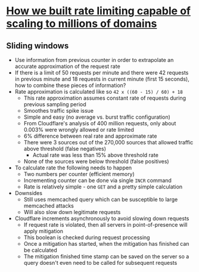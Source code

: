# [How we built rate limiting capable of scaling to millions of domains](https://blog.cloudflare.com/counting-things-a-lot-of-different-things/)

## Sliding windows

* Use information from previous counter in order to extrapolate an accurate approximation of the request rate
* If there is a limit of 50 requests per minute and there were 42 requests in previous minute and 18 requests in current minute (first 15 seconds), how to combine these pieces of information?
* Rate approximation is calculated like so `42 x ((60 - 15) / 60) + 18`
  * This rate approximation assumes constant rate of requests during previous sampling period
  * Smoothes traffic spike issue
  * Simple and easy (no average vs. burst traffic configuration)
  * From Cloudflare's analysis of 400 million requests, only about 0.003% were wrongly allowed or rate limited
  * 6% difference between real rate and approximate rate
  * There were 3 sources out of the 270,000 sources that allowed traffic above threshold (false negatives)
    * Actual rate was less than 15% above threshold rate
  * None of the sources were below threshold (false positives)
* To calculate rate the following needs to happen
  * Two numbers per counter (efficient memory)
  * Incrementing counter can be done via single `INCR` command
  * Rate is relatively simple - one `GET` and a pretty simple calculation
* Downsides
  * Still uses memcached query which can be susceptible to large memcached attacks
  * Will also slow down legitimate requests
* Cloudflare increments asynchronously to avoid slowing down requests
  * If request rate is violated, then all servers in point-of-presence will apply mitigation
  * This boolean is checked during request processing
  * Once a mitigation has started, when the mitigation has finished can be calculated
  * The mitigation finished time stamp can be saved on the server so a query doesn't even need to be called for subsequent requests
